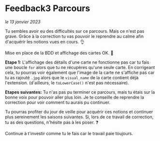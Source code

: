 # Feedback3 Parcours
*le 13 janvier 2023*

Tu sembles avoir eu des difficultés sur ce parcours. 
Mais ce n'est pas grave. Grâce à la correction tu vas pouvoir le reprendre au calme afin d'acquérir les notions vues en cours. :ok_hand:

Mise en place de la BDD et affichage des cartes OK. :clap:

**Etape 1:**
L'affichage des détails d'une carte ne fonctionne pas car tu fais une boucle `for` alors que tu ne récupères qu'une seule carte.
En corrigeant cela, tu pourras voir également que l'image de la carte ne s'affiche pas car tu as rajouté `.jpg` alors que le `visual_name` de la carte contient déjà l'extension. (d'ailleurs, le `toLowerCase()` n'est pas nécessaire).

**Etapes suivantes:**
Tu n'as pas pu terminer ce parcours, mais tu étais sur la bonne voix pour pouvoir aller plus loin. Je te conseille de reprendre la correction pour voir comment tu aurais pu continuer. 

Tu pourras profiter du jour de veille pour acquérir ces notions et continuer plus sereinement les saisons suivantes.
Si, lors de ce travail de correction, tu as des questions, n'hésite pas à les poser. :question:

Continue à t'investir comme tu le fais car le travail paie toujours.